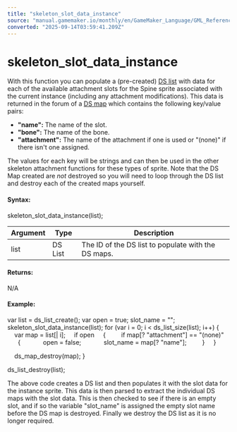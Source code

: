 ```yaml
---
title: "skeleton_slot_data_instance"
source: "manual.gamemaker.io/monthly/en/GameMaker_Language/GML_Reference/Asset_Management/Sprites/Skeletal_Animation/Slots/skeleton_slot_data_instance.htm"
converted: "2025-09-14T03:59:41.209Z"
---
```


# skeleton\_slot\_data\_instance

With this function you can populate a (pre-created) [DS list](../../../../Data_Structures/DS_Lists/DS_Lists.md) with data for each of the available attachment slots for the Spine sprite associated with the current instance (including any attachment modifications). This data is returned in the forum of a [DS map](../../../../Data_Structures/DS_Maps/DS_Maps.md) which contains the following key/value pairs:

-   **"name":** The name of the slot.
-   **"bone":** The name of the bone.
-   **"attachment":** The name of the attachment if one is used or "(none)" if there isn't one assigned.

The values for each key will be strings and can then be used in the other skeleton attachment functions for these types of sprite. Note that the DS Map created are _not_ destroyed so you will need to loop through the DS list and destroy each of the created maps yourself.

#### Syntax:

skeleton\_slot\_data\_instance(list);

| Argument | Type | Description |
| --- | --- | --- |
| list | DS List | The ID of the DS list to populate with the DS maps. |

#### Returns:

N/A

#### Example:

var list = ds\_list\_create();
var open = true;
slot\_name = "";
skeleton\_slot\_data\_instance(list);
for (var i = 0; i < ds\_list\_size(list); i++)
{
    var map = list\[| i\];
    if open
    {
        if map\[? "attachment"\] == "(none)"
        {
            open = false;
            slot\_name = map\[? "name"\];
        }
    }

    ds\_map\_destroy(map);
}

ds\_list\_destroy(list);

The above code creates a DS list and then populates it with the slot data for the instance sprite. This data is then parsed to extract the individual DS maps with the slot data. This is then checked to see if there is an empty slot, and if so the variable "slot\_name" is assigned the empty slot name before the DS map is destroyed. Finally we destroy the DS list as it is no longer required.